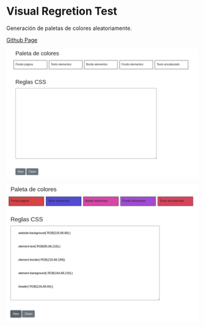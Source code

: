 # Visual Regretion Test

Generación de paletas de colores aleatoriamente.

[Github Page](https://belmanesenet.github.io/vrt_app/)


![alt-text](https://github.com/belmanesenet/vrt_screens/blob/master/images/clean.png)

![alt-text](https://github.com/belmanesenet/vrt_screens/blob/master/images/new.png)